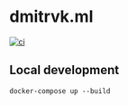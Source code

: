 # dmitrvk.ml

[![ci](https://img.shields.io/github/workflow/status/dmitrvk/dmitrvk.ml/ci?color=ffffff&label=ci&style=flat-square)](https://github.com/dmitrvk/dmitrvk.ml/actions)

## Local development

```
docker-compose up --build
```
